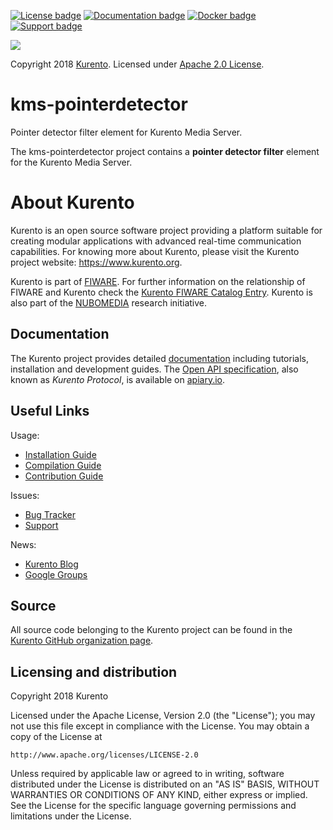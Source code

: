 [![License badge](https://img.shields.io/badge/license-Apache2-orange.svg)](http://www.apache.org/licenses/LICENSE-2.0)
[![Documentation badge](https://readthedocs.org/projects/fiware-orion/badge/?version=latest)](https://doc-kurento.readthedocs.io)
[![Docker badge](https://img.shields.io/docker/pulls/fiware/orion.svg)](https://hub.docker.com/r/fiware/stream-oriented-kurento/)
[![Support badge]( https://img.shields.io/badge/support-sof-yellowgreen.svg)](https://stackoverflow.com/questions/tagged/kurento)

[![][KurentoImage]][Kurento]

Copyright 2018 [Kurento]. Licensed under [Apache 2.0 License].

[Kurento]: https://kurento.org
[KurentoImage]: https://secure.gravatar.com/avatar/21a2a12c56b2a91c8918d5779f1778bf?s=120
[Apache 2.0 License]: http://www.apache.org/licenses/LICENSE-2.0



kms-pointerdetector
===================

Pointer detector filter element for Kurento Media Server.

The kms-pointerdetector project contains a **pointer detector filter** element for the Kurento Media Server.



About Kurento
=============

Kurento is an open source software project providing a platform suitable for creating modular applications with advanced real-time communication capabilities. For knowing more about Kurento, please visit the Kurento project website: https://www.kurento.org.

Kurento is part of [FIWARE]. For further information on the relationship of FIWARE and Kurento check the [Kurento FIWARE Catalog Entry]. Kurento is also part of the [NUBOMEDIA] research initiative.

[FIWARE]: http://www.fiware.org
[Kurento FIWARE Catalog Entry]: http://catalogue.fiware.org/enablers/stream-oriented-kurento
[NUBOMEDIA]: http://www.nubomedia.eu



Documentation
-------------

The Kurento project provides detailed [documentation] including tutorials, installation and development guides. The [Open API specification], also known as *Kurento Protocol*, is available on [apiary.io].

[documentation]: https://www.kurento.org/documentation
[Open API specification]: http://kurento.github.io/doc-kurento/
[apiary.io]: http://docs.streamoriented.apiary.io/



Useful Links
------------

Usage:

* [Installation Guide](https://doc-kurento.readthedocs.io/en/latest/user/installation.html)
* [Compilation Guide](https://doc-kurento.readthedocs.io/en/latest/dev/dev_guide.html#developing-kms)
* [Contribution Guide](https://doc-kurento.readthedocs.io/en/latest/project/contribute.html)

Issues:

* [Bug Tracker](https://github.com/Kurento/bugtracker/issues)
* [Support](https://doc-kurento.readthedocs.io/en/latest/user/support.html)

News:

* [Kurento Blog](https://www.kurento.org/blog)
* [Google Groups](https://groups.google.com/forum/#!forum/kurento)



Source
------

All source code belonging to the Kurento project can be found in the [Kurento GitHub organization page].

[Kurento GitHub organization page]: https://github.com/Kurento



Licensing and distribution
--------------------------

Copyright 2018 Kurento

Licensed under the Apache License, Version 2.0 (the "License");
you may not use this file except in compliance with the License.
You may obtain a copy of the License at

    http://www.apache.org/licenses/LICENSE-2.0

Unless required by applicable law or agreed to in writing, software
distributed under the License is distributed on an "AS IS" BASIS,
WITHOUT WARRANTIES OR CONDITIONS OF ANY KIND, either express or implied.
See the License for the specific language governing permissions and
limitations under the License.
